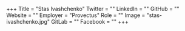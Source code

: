 +++
Title = "Stas Ivashchenko"
Twitter = ""
LinkedIn = ""
GitHub = ""
Website = ""
Employer = "Provectus"
Role = ""
Image = "stas-ivashchenko.jpg"
GitLab = ""
Facebook = ""
+++

